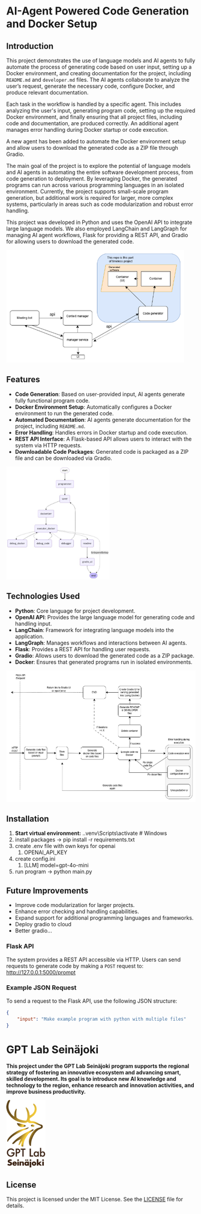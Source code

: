 # AI-Agent Powered Code Generation and Docker Setup

## Introduction

This project demonstrates the use of language models and AI agents to fully automate the process of generating code based on user input, setting up a Docker environment, and creating documentation for the project, including `README.md` and `developer.md` files. The AI agents collaborate to analyze the user’s request, generate the necessary code, configure Docker, and produce relevant documentation.

Each task in the workflow is handled by a specific agent. This includes analyzing the user's input, generating program code, setting up the required Docker environment, and finally ensuring that all project files, including code and documentation, are produced correctly. An additional agent manages error handling during Docker startup or code execution.

A new agent has been added to automate the Docker environment setup and allow users to download the generated code as a ZIP file through Gradio.

The main goal of the project is to explore the potential of language models and AI agents in automating the entire software development process, from code generation to deployment. By leveraging Docker, the generated programs can run across various programming languages in an isolated environment. Currently, the project supports small-scale program generation, but additional work is required for larger, more complex systems, particularly in areas such as code modularization and robust error handling.

This project was developed in Python and uses the OpenAI API to integrate large language models. We also employed LangChain and LangGraph for managing AI agent workflows, Flask for providing a REST API, and Gradio for allowing users to download the generated code.

<img src="images/timeless_big_picture.png" alt="Timeless project" style="height: 300px; width: auto;">

## Features

- **Code Generation**: Based on user-provided input, AI agents generate fully functional program code.
- **Docker Environment Setup**: Automatically configures a Docker environment to run the generated code.
- **Automated Documentation**: AI agents generate documentation for the project, including `README.md`.
- **Error Handling**: Handles errors in Docker startup and code execution.
- **REST API Interface**: A Flask-based API allows users to interact with the system via HTTP requests.
- **Downloadable Code Packages**: Generated code is packaged as a ZIP file and can be downloaded via Gradio.

<img src="images/graphs/graph_flow.png" alt="Work flow" style="height: 300px; width: auto;">

## Technologies Used

- **Python**: Core language for project development.
- **OpenAI API**: Provides the large language model for generating code and handling input.
- **LangChain**: Framework for integrating language models into the application.
- **LangGraph**: Manages workflows and interactions between AI agents.
- **Flask**: Provides a REST API for handling user requests.
- **Gradio**: Allows users to download the generated code as a ZIP package.
- **Docker**: Ensures that generated programs run in isolated environments.

<img src="images/timeless_code_generator-workflow.png" alt="GPT Lab Seinäjoki Logo" style="height: 350px; width: auto;">

## Installation

1. **Start virtual environment:**
   .\.venv\Scripts\activate  # Windows
2. install packages -> pip install -r requirements.txt
3. create .env file with own keys for openai
   1. OPENAI_API_KEY
4. create config.ini
   1. [LLM]
      model=gpt-4o-mini
5. run program -> python main.py


## Future Improvements

- Improve code modularization for larger projects.
- Enhance error checking and handling capabilities.
- Expand support for additional programming languages and frameworks.
- Deploy gradio to cloud
- Better gradio... 


### Flask API

The system provides a REST API accessible via HTTP. Users can send requests to generate code by making a `POST` request to:
http://127.0.0.1:5000/prompt

### Example JSON Request

To send a request to the Flask API, use the following JSON structure:

```json
{
    "input": "Make example program with python with multiple files"
}
```

# GPT Lab Seinäjoki

**This project under the GPT Lab Seinäjoki program supports the regional strategy of fostering an innovative ecosystem and advancing smart, skilled development. Its goal is to introduce new AI knowledge and technology to the region, enhance research and innovation activities, and improve business productivity.**

<img src="images/gptlab_sjk_logo.png" alt="GPT Lab Seinäjoki Logo" style="height: 180px; width: auto;">

## License

This project is licensed under the MIT License. See the [LICENSE](LICENSE) file for details.










